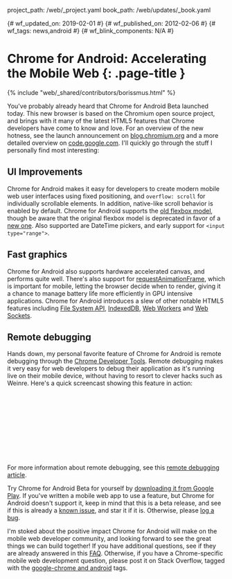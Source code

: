 project_path: /web/_project.yaml book_path: /web/updates/_book.yaml

{# wf_updated_on: 2019-02-01 #} {# wf_published_on: 2012-02-06 #} {# wf_tags: news,android #} {# wf_blink_components: N/A #}

# Chrome for Android: Accelerating the Mobile Web {: .page-title }

{% include "web/_shared/contributors/borissmus.html" %}

You've probably already heard that Chrome for Android Beta launched today. This new browser is based on the Chromium open source project, and brings with it many of the latest HTML5 features that Chrome developers have come to know and love. For an overview of the new hotness, see the launch announcement on [blog.chromium.org](https://blog.chromium.org/2012/02/deeper-look-at-chrome-for-android.html) and a more detailed overview on [code.google.com](https://developer.chrome.com/multidevice). I'll quickly go through the stuff I personally find most interesting:

## UI Improvements

Chrome for Android makes it easy for developers to create modern mobile web user interfaces using fixed positioning, and `overflow: scroll` for individually scrollable elements. In addition, native-like scroll behavior is enabled by default. Chrome for Android supports the [old flexbox model](https://www.html5rocks.com/en/tutorials/flexbox/quick/), though be aware that the original flexbox model is deprecated in favor of a [new one](https://www.w3.org/TR/css-flexbox-1/). Also supported are DateTime pickers, and early support for `<input type="range">`.

## Fast graphics

Chrome for Android also supports hardware accelerated canvas, and performs quite well. There's also support for [requestAnimationFrame](https://www.paulirish.com/2011/requestanimationframe-for-smart-animating/), which is important for mobile, letting the browser decide when to render, giving it a chance to manage battery life more efficiently in GPU intensive applications. Chrome for Android introduces a slew of other notable HTML5 features including [File System API](https://www.html5rocks.com/en/tutorials/file/filesystem/), [IndexedDB](https://www.html5rocks.com/en/tutorials/indexeddb/uidatabinding/#toc-intro), [Web Workers](https://www.html5rocks.com/en/tutorials/workers/basics/) and [Web Sockets](https://www.html5rocks.com/en/tutorials/websockets/basics/).

## Remote debugging

Hands down, my personal favorite feature of Chrome for Android is remote debugging through the [Chrome Developer Tools](/web/tools/chrome-devtools/). Remote debugging makes it very easy for web developers to debug their application as it's running live on their mobile device, without having to resort to clever hacks such as Weinre. Here's a quick screencast showing this feature in action:

<div class="video-wrapper">
  <iframe class="devsite-embedded-youtube-video" data-video-id="s4zpL4VBbuU"
          data-autohide="1" data-showinfo="0" frameborder="0" allowfullscreen>
  </iframe>
</div>

For more information about remote debugging, see this [remote debugging article](/web/tools/chrome-devtools/remote-debugging/).

Try Chrome for Android Beta for yourself by [downloading it from Google Play](https://play.google.com/store/apps/details?id=com.android.chrome). If you've written a mobile web app to use a feature, but Chrome for Android doesn't support it, keep in mind that this is a beta release, and see if this is already a [known issue](https://support.google.com/chrome/answer/95315), and star it if it is. Otherwise, please [log a bug](https://support.google.com/chrome/answer/95315).

I'm stoked about the positive impact Chrome for Android will make on the mobile web developer community, and looking forward to see the great things we can build together! If you have additional questions, see if they are already answered in this [FAQ](https://developer.chrome.com/multidevice/faq). Otherwise, if you have a Chrome-specific mobile web development question, please post it on Stack Overflow, tagged with the [google-chrome and android](https://stackoverflow.com/questions/tagged/google-chrome+android) tags.